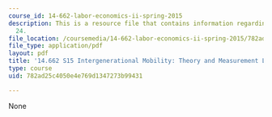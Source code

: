 ```yaml
---
course_id: 14-662-labor-economics-ii-spring-2015
description: This is a resource file that contains information regarding lecture slide
  24.
file_location: /coursemedia/14-662-labor-economics-ii-spring-2015/782ad25c4050e4e769d1347273b99431_MIT14_662S15_lec_slides24.pdf
file_type: application/pdf
layout: pdf
title: '14.662 S15 Intergenerational Mobility: Theory and Measurement Lecture Slides'
type: course
uid: 782ad25c4050e4e769d1347273b99431

---
```

None